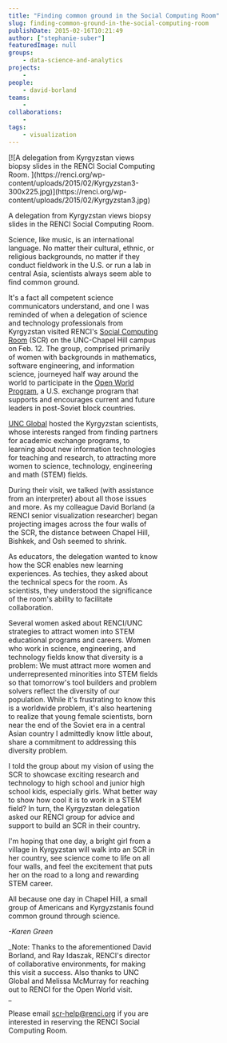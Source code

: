 ```yaml
---
title: "Finding common ground in the Social Computing Room"
slug: finding-common-ground-in-the-social-computing-room
publishDate: 2015-02-16T10:21:49
author: ["stephanie-suber"]
featuredImage: null
groups:
    - data-science-and-analytics
projects:
    - 
people:
    - david-borland
teams: 
    - 
collaborations:
    - 
tags:
    - visualization
---
```

<div id="attachment_14395" class="wp-caption alignleft" style="width: 300px">[![A delegation from Kyrgyzstan views biopsy slides in the RENCI Social Computing Room. ](https://renci.org/wp-content/uploads/2015/02/Kyrgyzstan3-300x225.jpg)](https://renci.org/wp-content/uploads/2015/02/Kyrgyzstan3.jpg)

A delegation from Kyrgyzstan views biopsy slides in the RENCI Social Computing Room.

Science, like music, is an international language. No matter their cultural, ethnic, or religious backgrounds, no matter if they conduct fieldwork in the U.S. or run a lab in central Asia, scientists always seem able to find common ground.

It's a fact all competent science communicators understand, and one I was reminded of when a delegation of science and technology professionals from Kyrgyzstan visited RENCI's [Social Computing Room](https://renci.org/news/built-for-interaction/) (SCR) on the UNC-Chapel Hill campus on Feb. 12. The group, comprised primarily of women with backgrounds in mathematics, software engineering, and information science, journeyed half way around the world to participate in the [Open World Program](http://www.openworld.gov/), a U.S. exchange program that supports and encourages current and future leaders in post-Soviet block countries.

[UNC Global](http://global.unc.edu/) hosted the Kyrgyzstan scientists, whose interests ranged from finding partners for academic exchange programs, to learning about new information technologies for teaching and research, to attracting more women to science, technology, engineering and math (STEM) fields.

During their visit, we talked (with assistance from an interpreter) about all those issues and more. As my colleague David Borland (a RENCI senior visualization researcher) began projecting images across the four walls of the SCR, the distance between Chapel Hill, Bishkek, and Osh seemed to shrink.

As educators, the delegation wanted to know how the SCR enables new learning experiences. As techies, they asked about the technical specs for the room. As scientists, they understood the significance of the room's ability to facilitate collaboration.

Several women asked about RENCI/UNC strategies to attract women into STEM educational programs and careers. Women who work in science, engineering, and technology fields know that diversity is a problem: We must attract more women and underrepresented minorities into STEM fields so that tomorrow's tool builders and problem solvers reflect the diversity of our population. While it's frustrating to know this is a worldwide problem, it's also heartening to realize that young female scientists, born near the end of the Soviet era in a central Asian country I admittedly know little about, share a commitment to addressing this diversity problem.

I told the group about my vision of using the SCR to showcase exciting research and technology to high school and junior high school kids, especially girls. What better way to show how cool it is to work in a STEM field? In turn, the Kyrgyzstan delegation asked our RENCI group for advice and support to build an SCR in their country.

I'm hoping that one day, a bright girl from a village in Kyrgyzstan will walk into an SCR in her country, see science come to life on all four walls, and feel the excitement that puts her on the road to a long and rewarding STEM career.

All because one day in Chapel Hill, a small group of Americans and Kyrgyzstanis found common ground through science.

_-Karen Green_

_Note: Thanks to the aforementioned David Borland, and Ray Idaszak, RENCI's director of collaborative environments, for making this visit a success. Also thanks to UNC Global and Melissa McMurray for reaching out to RENCI for the Open World visit.  
_

Please email [scr-help@renci.org](mailto:scr-help@renci.org) if you are interested in reserving the RENCI Social Computing Room.
<!-- AddThis Advanced Settings generic via filter on the_content --><!-- AddThis Share Buttons generic via filter on the_content -->
